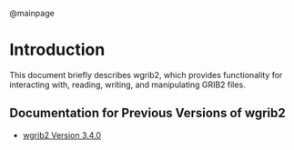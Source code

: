 @mainpage

# Introduction

This document briefly describes wgrib2, which provides functionality
for interacting with, reading, writing, and manipulating GRIB2 files.

## Documentation for Previous Versions of wgrib2

* [wgrib2 Version 3.4.0](ver-3.4.0/index.html)


